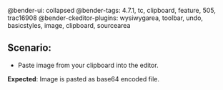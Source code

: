 @bender-ui: collapsed
@bender-tags: 4.7.1, tc, clipboard, feature, 505, trac16908
@bender-ckeditor-plugins: wysiwygarea, toolbar, undo, basicstyles, image, clipboard, sourcearea

## Scenario:

 * Paste image from your clipboard into the editor.
 
**Expected**: Image is pasted as base64 encoded file.

